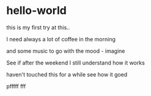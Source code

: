 # hello-world
this is my first try at this.. 

I need always a lot of coffee in the morning 

and some music to go with the mood  - imagine 

See if after the weekend I still understand how it works

haven't touched this for a while see how it goed

pfffff
fff
